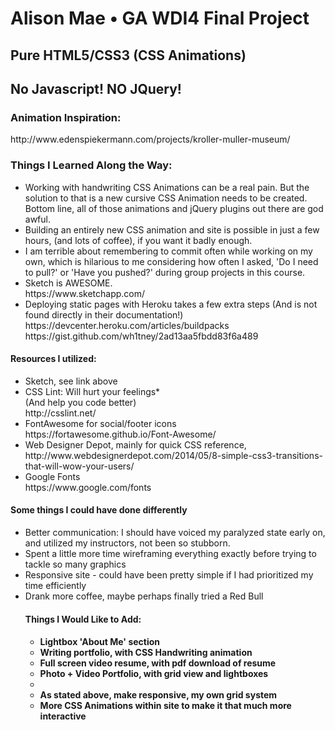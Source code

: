 <h1>Alison Mae • GA WDI4 Final Project</h1>
<h2>Pure HTML5/CSS3 (CSS Animations) </h2>
<h2> No Javascript! NO JQuery! </h2>


<h3>Animation Inspiration:</h3>
 http://www.edenspiekermann.com/projects/kroller-muller-museum/

<h3>Things I Learned Along the Way:</h3>

<ul>
  <li>Working with handwriting CSS Animations can be a real pain. But the solution to that is a new cursive CSS Animation needs to be created. Bottom line, all of those animations and jQuery plugins out there are god awful.</li>
  <li>Building an entirely new CSS animation and site is possible in just a few hours, (and lots of coffee), if you want it badly enough.</li>
  <li>I am terrible about remembering to commit often while working on my own, which is hilarious to me considering how often I asked, 'Do I need to pull?' or 'Have you pushed?' during group projects in this course.</li>
  <li>Sketch is AWESOME. <br>https://www.sketchapp.com/</li>
  <li>Deploying static pages with Heroku takes a few extra steps (And is not found directly in their documentation!) https://devcenter.heroku.com/articles/buildpacks
  <br>https://gist.github.com/wh1tney/2ad13aa5fbdd83f6a489 </li>
  </ul>

<h4>Resources I utilized:</h4>

<ul>
  <li>Sketch, see link above</li>
  <li>CSS Lint: Will hurt your feelings*
<br>(And help you code better)
<br>http://csslint.net/</li>
  <li>FontAwesome for social/footer icons <br> https://fortawesome.github.io/Font-Awesome/</li>
  <li>Web Designer Depot, mainly for quick CSS reference, <br> http://www.webdesignerdepot.com/2014/05/8-simple-css3-transitions-that-will-wow-your-users/</li>
  <li>Google Fonts  <br> https://www.google.com/fonts</li>
</ul>

<h4>Some things I could have done differently</h4>

<ul>
  <li>Better communication: I should have voiced my paralyzed state early on, and utilized my instructors, not been so stubborn.</li>
  <li>Spent a little more time wireframing everything exactly before trying to tackle so many graphics</li>
  <li>Responsive site - could have been pretty simple if I had prioritized my time efficiently</li>
  <li>Drank more coffee, maybe perhaps finally tried a Red Bull</li>

<h4>Things I Would Like to Add:<h4>

<ul>
  <li>Lightbox 'About Me' section</li>
  <li>Writing portfolio, with CSS Handwriting animation</li>
  <li>Full screen video resume, with pdf download of resume</li>
  <li>Photo + Video Portfolio, with grid view and lightboxes<li>
  <li>As stated above, make responsive, my own grid system</li>
  <li>More CSS Animations within site to make it that much more interactive</li>
</ul>
